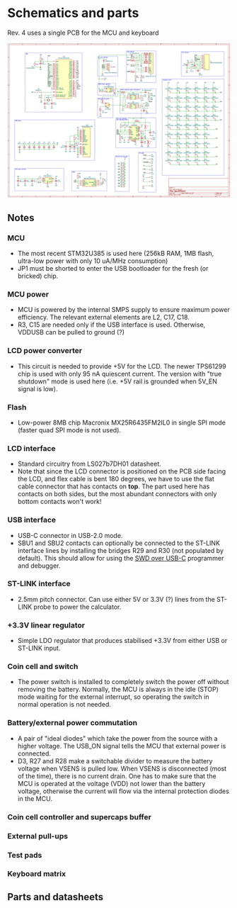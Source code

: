 # Schematics and parts

Rev. 4 uses a single PCB for the MCU and keyboard

<img src="images/schematic.png">

## Notes 

### MCU

* The most recent STM32U385 is used here (256kB RAM, 1MB flash, ultra-low power with only 10 uA/MHz consumption)
* JP1 must be shorted to enter the USB bootloader for the fresh (or bricked) chip. 

### MCU power

* MCU is powered by the internal SMPS supply to ensure maximum power efficiency. The relevant external elements are L2, C17, C18.
* R3, C15 are needed only if the USB interface is used. Otherwise, VDDUSB can be pulled to ground (?)

### LCD power converter

* This circuit is needed to provide +5V for the LCD. The newer TPS61299 chip is used with only 95 nA quiescent current. The version with "true shutdown" mode is used here (i.e. +5V rail is grounded when 5V_EN signal is low). 

### Flash

* Low-power 8MB chip Macronix MX25R6435FM2IL0 in single SPI mode (faster quad SPI mode is not used). 

### LCD interface

* Standard circuitry from LS027b7DH01 datasheet.
* Note that since the LCD connector is positioned on the PCB side facing the LCD, and flex cable is bent 180 degrees, we have to use the flat cable connector that has contacts on **top**. The part used here has contacts on both sides, but the most abundant connectors with only bottom contacts won't work! 

### USB interface

* USB-C connector in USB-2.0 mode.
* SBU1 and SBU2 contacts can optionally be connected to the ST-LINK interface lines by installing the bridges R29 and R30 (not populated by default). This should allow for using the [SWD over USB-C](https://hackaday.io/project/192857-swd-over-usb-type-c-new-way-of-programming-boards) programmer and debugger. 

### ST-LINK interface

* 2.5mm pitch connector. Can use either 5V or 3.3V (?) lines from the ST-LINK probe to power the calculator. 

### +3.3V linear regulator

* Simple LDO regulator that produces stabilised +3.3V from either USB or ST-LINK input.

### Coin cell and switch

* The power switch is installed to completely switch the power off without removing the battery. Normally, the MCU is always in the idle (STOP) mode waiting for the external interrupt, so operating the switch in normal operation is not needed. 

### Battery/external power commutation

* A pair of "ideal diodes" which take the power from the source with a higher voltage. The USB_ON signal tells the MCU that external power is connected.
* D3, R27 and R28 make a switchable divider to measure the battery voltage when VSENS is pulled low. When VSENS is disconnected (most of the time), there is no current drain. One has to make sure that the MCU is operated at the voltage (VDD) not lower than the battery voltage, otherwise the current will flow via the internal protection diodes in the MCU. 

### Coin cell controller and supercaps buffer

### External pull-ups

### Test pads

### Keyboard matrix

## Parts and datasheets


